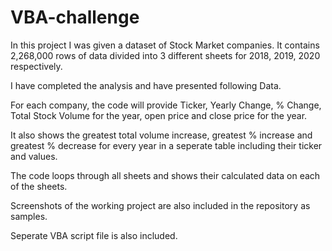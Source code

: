 # VBA-challenge

In this project I was given a dataset of Stock Market companies. It contains 2,268,000 rows of data divided into 3 different sheets for 2018, 2019, 2020 respectively.

I have completed the analysis and have presented following Data.

For each company, the code will provide Ticker, Yearly Change, % Change, Total Stock Volume for the year, open price and close price for the year.

It also shows the greatest total volume increase, greatest % increase and greatest % decrease for every year in a seperate table including their ticker and values.

The code loops through all sheets and shows their calculated data on each of the sheets.

Screenshots of the working project are also included in the repository as samples.

Seperate VBA script file is also included.

